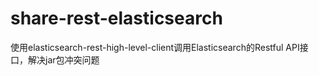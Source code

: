 # share-rest-elasticsearch
使用elasticsearch-rest-high-level-client调用Elasticsearch的Restful API接口，解决jar包冲突问题
